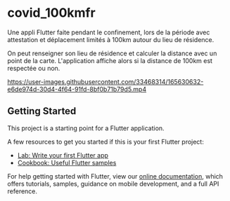 # covid_100kmfr

Une appli Flutter faite pendant le confinement, lors de la période avec attestation et déplacement limités à 100km autour du lieu de résidence.

On peut renseigner son lieu de résidence et calculer la distance avec un point de la carte.
L'application affiche alors si la distance de 100km est respectée ou non.


https://user-images.githubusercontent.com/33468314/165630632-e6de974d-30d4-4f64-91fd-8bf0b71b79d5.mp4




## Getting Started

This project is a starting point for a Flutter application.

A few resources to get you started if this is your first Flutter project:

- [Lab: Write your first Flutter app](https://flutter.dev/docs/get-started/codelab)
- [Cookbook: Useful Flutter samples](https://flutter.dev/docs/cookbook)

For help getting started with Flutter, view our
[online documentation](https://flutter.dev/docs), which offers tutorials,
samples, guidance on mobile development, and a full API reference.
